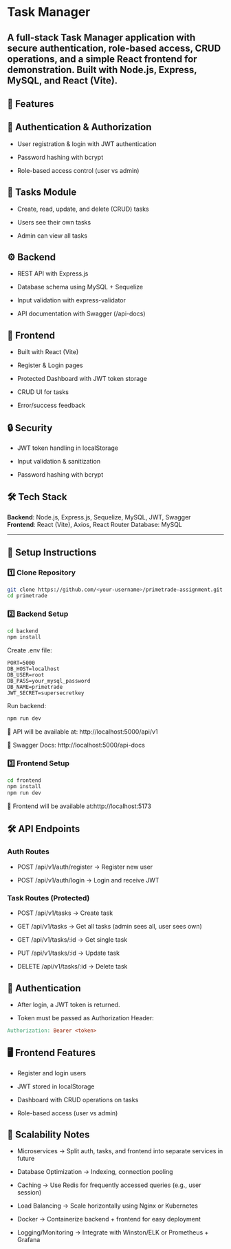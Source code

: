 # Task Manager

A full-stack Task Manager application with secure authentication, role-based access, CRUD operations, and a simple React frontend for demonstration.
Built with Node.js, Express, MySQL, and React (Vite).
---

## 📌 Features
## 🔐 Authentication & Authorization

- User registration & login with JWT authentication

- Password hashing with bcrypt

- Role-based access control (user vs admin)

## 📝 Tasks Module

- Create, read, update, and delete (CRUD) tasks

- Users see their own tasks

- Admin can view all tasks

## ⚙ Backend

- REST API with Express.js

- Database schema using MySQL + Sequelize

- Input validation with express-validator

- API documentation with Swagger (/api-docs)

## 🎨 Frontend

- Built with React (Vite)

- Register & Login pages

- Protected Dashboard with JWT token storage

- CRUD UI for tasks

- Error/success feedback

## 🔒 Security

- JWT token handling in localStorage

- Input validation & sanitization

- Password hashing with bcrypt

## 🛠️ Tech Stack

**Backend**: Node.js, Express.js, Sequelize, MySQL, JWT, Swagger  
**Frontend**: React (Vite), Axios, React Router
Database: MySQL

---

## 🔧 Setup Instructions

### 1️⃣ Clone Repository
```bash
git clone https://github.com/<your-username>/primetrade-assignment.git
cd primetrade
```
### 2️⃣ Backend Setup
```bash
cd backend
npm install
```
Create .env file:

```env
PORT=5000
DB_HOST=localhost
DB_USER=root
DB_PASS=your_mysql_password
DB_NAME=primetrade
JWT_SECRET=supersecretkey
```
Run backend:

```bash
npm run dev
```
📌 API will be available at:
http://localhost:5000/api/v1

📌 Swagger Docs:
http://localhost:5000/api-docs

### 3️⃣ Frontend Setup
```bash
cd frontend
npm install
npm run dev
```
📌 Frontend will be available at:http://localhost:5173

## 🛠️ API Endpoints
### Auth Routes
- POST /api/v1/auth/register → Register new user

- POST /api/v1/auth/login → Login and receive JWT

### Task Routes (Protected)
- POST /api/v1/tasks → Create task

- GET /api/v1/tasks → Get all tasks (admin sees all, user sees own)

- GET /api/v1/tasks/:id → Get single task

- PUT /api/v1/tasks/:id → Update task

- DELETE /api/v1/tasks/:id → Delete task

## 🔑 Authentication
- After login, a JWT token is returned.

- Token must be passed as Authorization Header:

```makefile
Authorization: Bearer <token>
```
## 🖥️ Frontend Features
- Register and login users

- JWT stored in localStorage

- Dashboard with CRUD operations on tasks

- Role-based access (user vs admin)

## 📖 Scalability Notes
- Microservices → Split auth, tasks, and frontend into separate services in future

- Database Optimization → Indexing, connection pooling

- Caching → Use Redis for frequently accessed queries (e.g., user session)

- Load Balancing → Scale horizontally using Nginx or Kubernetes

- Docker → Containerize backend + frontend for easy deployment

- Logging/Monitoring → Integrate with Winston/ELK or Prometheus + Grafana

